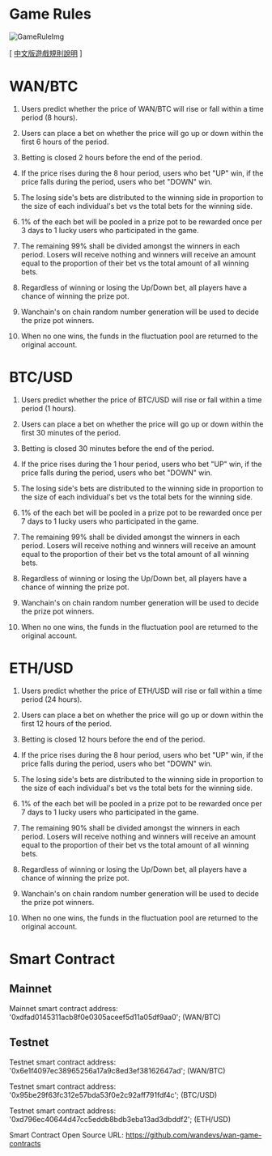 # Game Rules

![GameRuleImg](./img/gameRule.png)

[ [中文版遊戲規則說明](./GameRule_cn.md) ]

# WAN/BTC

1. Users predict whether the price of WAN/BTC will rise or fall within a time period (8 hours).

2. Users can place a bet on whether the price will go up or down within the first 6 hours of the period.

3. Betting is closed 2 hours before the end of the period.

4. If the price rises during the 8 hour period, users who bet "UP" win, if the price falls during the period, users who bet "DOWN" win.

5. The losing side's bets are distributed to the winning side in proportion to the size of each individual's bet vs the total bets for the winning side.

6. 1% of the each bet will be pooled in a prize pot to be rewarded once per 3 days to 1 lucky users who participated in the game.

7. The remaining 99% shall be divided amongst the winners in each period. Losers will receive nothing and winners will receive an amount equal to the proportion of their bet vs the total amount of all winning bets. 

8. Regardless of winning or losing the Up/Down bet, all players have a chance of winning the prize pot.

9. Wanchain's on chain random number generation will be used to decide the prize pot winners.

10. When no one wins, the funds in the fluctuation pool are returned to the original account.

# BTC/USD

1. Users predict whether the price of BTC/USD will rise or fall within a time period (1 hours).

2. Users can place a bet on whether the price will go up or down within the first 30 minutes of the period.

3. Betting is closed 30 minutes before the end of the period.

4. If the price rises during the 1 hour period, users who bet "UP" win, if the price falls during the period, users who bet "DOWN" win.

5. The losing side's bets are distributed to the winning side in proportion to the size of each individual's bet vs the total bets for the winning side.

6. 1% of the each bet will be pooled in a prize pot to be rewarded once per 7 days to 1 lucky users who participated in the game.

7. The remaining 99% shall be divided amongst the winners in each period. Losers will receive nothing and winners will receive an amount equal to the proportion of their bet vs the total amount of all winning bets. 

8. Regardless of winning or losing the Up/Down bet, all players have a chance of winning the prize pot.

9. Wanchain's on chain random number generation will be used to decide the prize pot winners.

10. When no one wins, the funds in the fluctuation pool are returned to the original account.

# ETH/USD

1. Users predict whether the price of ETH/USD will rise or fall within a time period (24 hours).

2. Users can place a bet on whether the price will go up or down within the first 12 hours of the period.

3. Betting is closed 12 hours before the end of the period.

4. If the price rises during the 8 hour period, users who bet "UP" win, if the price falls during the period, users who bet "DOWN" win.

5. The losing side's bets are distributed to the winning side in proportion to the size of each individual's bet vs the total bets for the winning side.

6. 1% of the each bet will be pooled in a prize pot to be rewarded once per 7 days to 1 lucky users who participated in the game.

7. The remaining 90% shall be divided amongst the winners in each period. Losers will receive nothing and winners will receive an amount equal to the proportion of their bet vs the total amount of all winning bets. 

8. Regardless of winning or losing the Up/Down bet, all players have a chance of winning the prize pot.

9. Wanchain's on chain random number generation will be used to decide the prize pot winners.

10. When no one wins, the funds in the fluctuation pool are returned to the original account.

# Smart Contract

## Mainnet
Mainnet smart contract address: '0xdfad0145311acb8f0e0305aceef5d11a05df9aa0'; (WAN/BTC)

## Testnet
Testnet smart contract address: '0x6e1f4097ec38965256a17a9c8ed3ef38162647ad'; (WAN/BTC)

Testnet smart contract address: '0x95be29f63fc312e57bda53f0e2c92aff791fdf4c'; (BTC/USD)

Testnet smart contract address: '0xd796ec40644d47cc5eddb8bdb3eba13ad3dbddf2'; (ETH/USD)


Smart Contract Open Source URL: https://github.com/wandevs/wan-game-contracts

